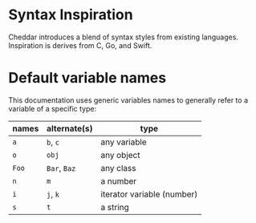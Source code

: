 # Syntax Inspiration

Cheddar introduces a blend of syntax styles from existing languages. Inspiration is derives from C, Go, and Swift.

# Default variable names
This documentation uses generic variables names to generally refer to a variable of a specific type:

| names | alternate(s) | type |
| ----- | ------------ | ---- |
| `a`   | `b`, `c`     | any variable |
| `o`   | `obj`        | any object |
| `Foo` | `Bar`, `Baz` | any class  |
| `n`   | `m`          | a number   |
| `i`   | `j`, `k`     | iterator variable (number) |
| `s`   | `t`          | a string   |

